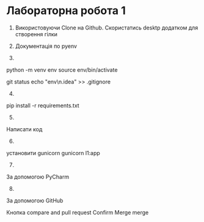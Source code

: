# Лабораторна робота 1

1. Використовуючи Clone на Github. Скористатись desktp додатком для створення гілки

2. Документація по  pyenv

3. 

python -m venv env
source env/bin/activate

git status
echo "env\n.idea" >> .gitignore


4. 
pip install -r requirements.txt

5.
Написати код

6. 

установити gunicorn
gunicorn l1:app

7. 
За допомогою PyCharm

8. 
За допомогою GitHub 

Кнопка
compare and pull request
Confirm Merge
merge
